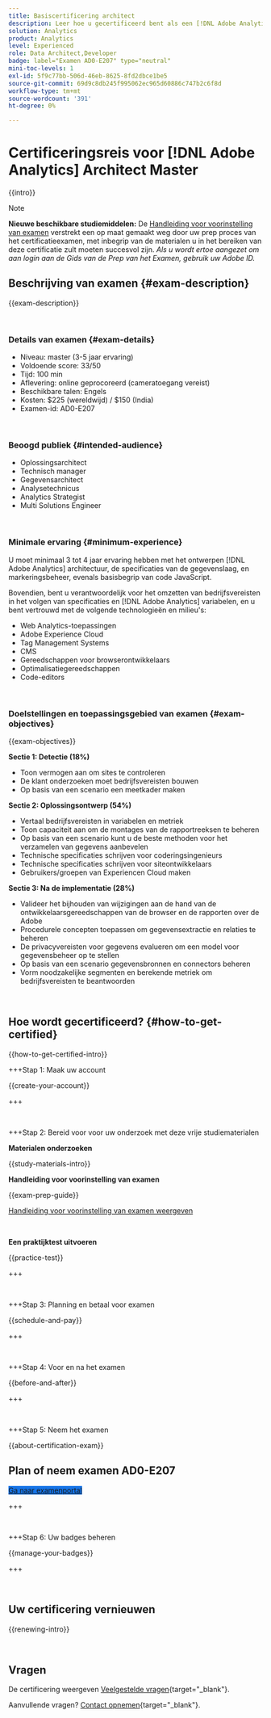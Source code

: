 ```yaml
---
title: Basiscertificering architect
description: Leer hoe u gecertificeerd bent als een [!DNL Adobe Analytics] Architect Master.
solution: Analytics
product: Analytics
level: Experienced
role: Data Architect,Developer
badge: label="Examen AD0-E207" type="neutral"
mini-toc-levels: 1
exl-id: 5f9c77bb-506d-46eb-8625-8fd2dbce1be5
source-git-commit: 69d9c8db245f995062ec965d60886c747b2c6f8d
workflow-type: tm+mt
source-wordcount: '391'
ht-degree: 0%

---
```


# Certificeringsreis voor [!DNL Adobe Analytics] Architect Master

{{intro}}

>[!NOTE]
>
>**Nieuwe beschikbare studiemiddelen:** De [Handleiding voor voorinstelling van examen](https://app.rockinfo.com/courses/playScorm/541) verstrekt een op maat gemaakt weg door uw prep proces van het certificatieexamen, met inbegrip van de materialen u in het bereiken van deze certificatie zult moeten succesvol zijn. _Als u wordt ertoe aangezet om aan login aan de Gids van de Prep van het Examen, gebruik uw Adobe ID._

## Beschrijving van examen {#exam-description}

{{exam-description}}

<br>

### Details van examen {#exam-details}

* Niveau: master (3-5 jaar ervaring)
* Voldoende score: 33/50
* Tijd: 100 min
* Aflevering: online geprocoreerd (cameratoegang vereist)
* Beschikbare talen: Engels
* Kosten: $225 (wereldwijd) / $150 (India)
* Examen-id: AD0-E207

<br>

### Beoogd publiek {#intended-audience}

* Oplossingsarchitect
* Technisch manager
* Gegevensarchitect
* Analysetechnicus
* Analytics Strategist
* Multi Solutions Engineer

<br>

### Minimale ervaring {#minimum-experience}

U moet minimaal 3 tot 4 jaar ervaring hebben met het ontwerpen [!DNL Adobe Analytics] architectuur, de specificaties van de gegevenslaag, en markeringsbeheer, evenals basisbegrip van code JavaScript.

Bovendien, bent u verantwoordelijk voor het omzetten van bedrijfsvereisten in het volgen van specificaties en [!DNL Adobe Analytics] variabelen, en u bent vertrouwd met de volgende technologieën en milieu&#39;s:

* Web Analytics-toepassingen
* Adobe Experience Cloud
* Tag Management Systems
* CMS
* Gereedschappen voor browserontwikkelaars
* Optimalisatiegereedschappen
* Code-editors

<br>

### Doelstellingen en toepassingsgebied van examen {#exam-objectives}

{{exam-objectives}}

**Sectie 1: Detectie (18%)**

* Toon vermogen aan om sites te controleren
* De klant onderzoeken moet bedrijfsvereisten bouwen
* Op basis van een scenario een meetkader maken

**Sectie 2: Oplossingsontwerp (54%)**

* Vertaal bedrijfsvereisten in variabelen en metriek
* Toon capaciteit aan om de montages van de rapportreeksen te beheren
* Op basis van een scenario kunt u de beste methoden voor het verzamelen van gegevens aanbevelen
* Technische specificaties schrijven voor coderingsingenieurs
* Technische specificaties schrijven voor siteontwikkelaars
* Gebruikers/groepen van Experiencen Cloud maken

**Sectie 3: Na de implementatie (28%)**

* Valideer het bijhouden van wijzigingen aan de hand van de ontwikkelaarsgereedschappen van de browser en de rapporten over de Adobe
* Procedurele concepten toepassen om gegevensextractie en relaties te beheren
* De privacyvereisten voor gegevens evalueren om een model voor gegevensbeheer op te stellen
* Op basis van een scenario gegevensbronnen en connectors beheren
* Vorm noodzakelijke segmenten en berekende metriek om bedrijfsvereisten te beantwoorden

<br>

## Hoe wordt gecertificeerd? {#how-to-get-certified}

{{how-to-get-certified-intro}}

+++Stap 1: Maak uw account

{{create-your-account}}

+++

<br>

+++Stap 2: Bereid voor voor uw onderzoek met deze vrije studiematerialen

**Materialen onderzoeken**

{{study-materials-intro}}

**Handleiding voor voorinstelling van examen**

{{exam-prep-guide}}

[Handleiding voor voorinstelling van examen weergeven](https://app.rockinfo.com/courses/playScorm/541)

<br>

**Een praktijktest uitvoeren**

{{practice-test}}

+++

<br>

+++Stap 3: Planning en betaal voor examen

{{schedule-and-pay}}

+++

<br>

+++Stap 4: Voor en na het examen

{{before-and-after}}

+++

<br>

+++Stap 5: Neem het examen

{{about-certification-exam}}

## Plan of neem examen AD0-E207

<a href="https://www.certmetrics.com/adobe/candidate/examity_sso.aspx?eid=AD0-E207" target="_blank" class="spectrum-Button spectrum-Button--fill spectrum-Button--accent spectrum-Button--sizeM is-margin-bottom-big-big at-element-click-tracking" style="background-color:#1473E6">

<span class="spectrum-Button-label has-no-wrap">
   Ga naar examenportal
</span>
</a>

+++

<br>

+++Stap 6: Uw badges beheren

{{manage-your-badges}}

+++

<br>

## Uw certificering vernieuwen

{{renewing-intro}}

<br>

## Vragen

De certificering weergeven [Veelgestelde vragen](https://experienceleague.adobe.com/docs/certification/certification/faq.html){target="_blank"}.

Aanvullende vragen? [Contact opnemen](mailto:certif@adobe.com){target="_blank"}.

